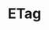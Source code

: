 ---
layout: doc-redirect-to-confluence
title: ETag
permalink: /docs/etag.html
href: https://softinstigate.atlassian.net/wiki/x/hICM
---